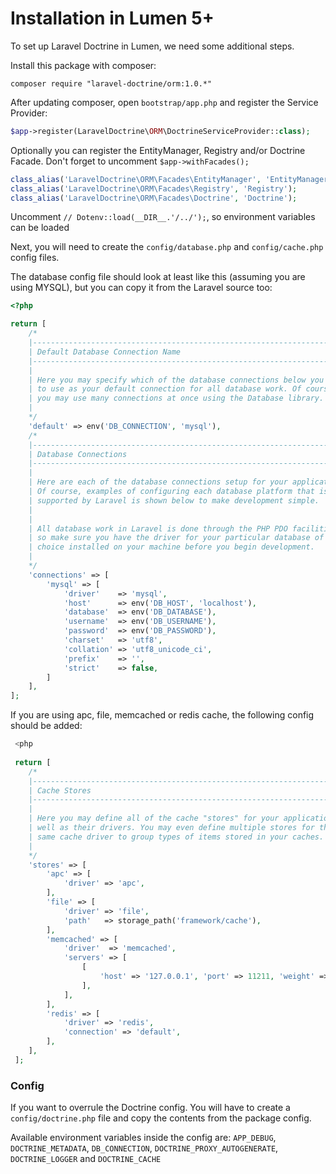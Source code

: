 # Installation in Lumen 5+

To set up Laravel Doctrine in Lumen, we need some additional steps.

Install this package with composer:

```
composer require "laravel-doctrine/orm:1.0.*"
```

After updating composer, open `bootstrap/app.php` and register the Service Provider:

```php
$app->register(LaravelDoctrine\ORM\DoctrineServiceProvider::class);
```

Optionally you can register the EntityManager, Registry and/or Doctrine Facade. Don't forget to uncomment `$app->withFacades();`

```php
class_alias('LaravelDoctrine\ORM\Facades\EntityManager', 'EntityManager');
class_alias('LaravelDoctrine\ORM\Facades\Registry', 'Registry');
class_alias('LaravelDoctrine\ORM\Facades\Doctrine', 'Doctrine');
```

Uncomment `// Dotenv::load(__DIR__.'/../');`, so environment variables can be loaded

Next, you will need to create the `config/database.php` and `config/cache.php` config files. 

The database config file should look at least like this (assuming you are using MYSQL), but you can copy it from the Laravel source too:

```php
<?php

return [
    /*
    |--------------------------------------------------------------------------
    | Default Database Connection Name
    |--------------------------------------------------------------------------
    |
    | Here you may specify which of the database connections below you wish
    | to use as your default connection for all database work. Of course
    | you may use many connections at once using the Database library.
    |
    */
    'default' => env('DB_CONNECTION', 'mysql'),
    /*
    |--------------------------------------------------------------------------
    | Database Connections
    |--------------------------------------------------------------------------
    |
    | Here are each of the database connections setup for your application.
    | Of course, examples of configuring each database platform that is
    | supported by Laravel is shown below to make development simple.
    |
    |
    | All database work in Laravel is done through the PHP PDO facilities
    | so make sure you have the driver for your particular database of
    | choice installed on your machine before you begin development.
    |
    */
    'connections' => [
        'mysql' => [
            'driver'    => 'mysql',
            'host'      => env('DB_HOST', 'localhost'),
            'database'  => env('DB_DATABASE'),
            'username'  => env('DB_USERNAME'),
            'password'  => env('DB_PASSWORD'),
            'charset'   => 'utf8',
            'collation' => 'utf8_unicode_ci',
            'prefix'    => '',
            'strict'    => false,
        ]
    ],
];
```

If you are using apc, file, memcached or redis cache, the following config should be added:

```php
 <php
 
 return [
    /*
    |--------------------------------------------------------------------------
    | Cache Stores
    |--------------------------------------------------------------------------
    |
    | Here you may define all of the cache "stores" for your application as
    | well as their drivers. You may even define multiple stores for the
    | same cache driver to group types of items stored in your caches.
    |
    */
    'stores' => [
        'apc' => [
            'driver' => 'apc',
        ],
        'file' => [
            'driver' => 'file',
            'path'   => storage_path('framework/cache'),
        ],
        'memcached' => [
            'driver'  => 'memcached',
            'servers' => [
                [
                    'host' => '127.0.0.1', 'port' => 11211, 'weight' => 100,
                ],
            ],
        ],
        'redis' => [
            'driver' => 'redis',
            'connection' => 'default',
        ],
    ],
 ];
```

### Config

If you want to overrule the Doctrine config. You will have to create a `config/doctrine.php` file and copy the contents from the package config.

Available environment variables inside the config are: `APP_DEBUG`, `DOCTRINE_METADATA`, `DB_CONNECTION`, `DOCTRINE_PROXY_AUTOGENERATE`, `DOCTRINE_LOGGER` and `DOCTRINE_CACHE`
